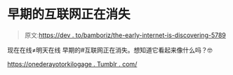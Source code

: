 # 早期的互联网正在消失

> 原文:[https://dev . to/bamboriz/the-early-internet-is-discovering-5789](https://dev.to/bamboriz/the-early-internet-is-disappearing-5789)

现在在线≠明天在线
早期的#互联网正在消失。想知道它看起来像什么吗？🤓

[https://onederayotorkilogage . Tumblr . com/](https://oneterabyteofkilobyteage.tumblr.com/)